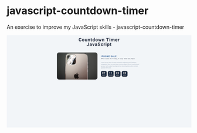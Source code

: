 # javascript-countdown-timer
An exercise to improve my JavaScript skills - javascript-countdown-timer

![Screenshot](javascript-countdown-timer.png)
